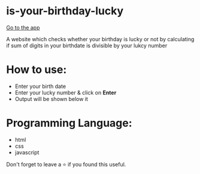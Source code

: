 # is-your-birthday-lucky

[Go to the app](https://is-your-birthday-luckyapp.netlify.app/)

A website which checks whether your birthday is lucky or not by calculating if sum of digits in your birthdate is divisible by your lukcy number
<br/>


# How to use:
 - Enter your birth date
 - Enter your lucky number & click on **Enter**
 - Output will be shown below it


# Programming Language:
 - html
 - css 
 - javascript 

Don't forget to leave a ⭐ if you found this useful.

